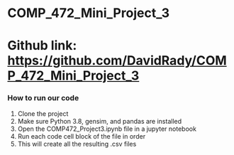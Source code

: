 # COMP_472_Mini_Project_3
# Github link: https://github.com/DavidRady/COMP_472_Mini_Project_3
### How to run our code
1. Clone the project
2. Make sure Python 3.8, gensim, and pandas are installed
3. Open the COMP472_Project3.ipynb file in a jupyter notebook
4. Run each code cell block of the file in order 
5. This will create all the resulting .csv files
